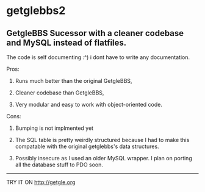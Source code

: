 # getglebbs2
GetgleBBS Sucessor with a cleaner codebase and MySQL instead of flatfiles.
--------------------------------------------------------------------------
The code is self documenting :^) i dont have to write any documentation.

Pros:

1. Runs much better than the original GetgleBBS,

2. Cleaner codebase than GetgleBBS,

3. Very modular and easy to work with object-oriented code.

Cons:

1. Bumping is not implmented yet

2. The SQL table is pretty weirdly structured because I had to make this compatable with the original getglebbs's data structures.

3. Possibly insecure as I used an older MySQL wrapper.  I plan on porting all the database stuff to PDO soon.
---
TRY IT ON http://getgle.org
